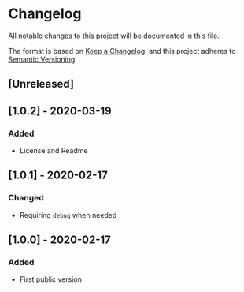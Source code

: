 # Changelog
All notable changes to this project will be documented in this file.

The format is based on [Keep a Changelog](https://keepachangelog.com/en/1.0.0/),
and this project adheres to [Semantic Versioning](https://semver.org/spec/v2.0.0.html).

## [Unreleased]

## [1.0.2] - 2020-03-19
### Added
- License and Readme

## [1.0.1] - 2020-02-17
### Changed
- Requiring `debug` when needed


## [1.0.0] - 2020-02-17
### Added
- First public version
